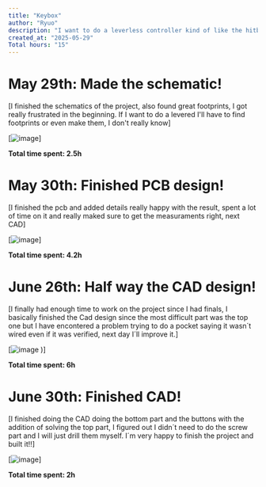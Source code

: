 ```yaml
---
title: "Keybox"
author: "Ryuo"
description: "I want to do a leverless controller kind of like the hitbox!"
created_at: "2025-05-29"
Total hours: "15"
---
```


# May 29th: Made the schematic!

[I finished the schematics of the project, also found great footprints, I got really frustrated in the beginning. If I want to do a levered I'll have to find footprints or even make them, I don't really know]

[![image](https://github.com/user-attachments/assets/606cc487-727c-48d8-ab47-bc1feda98550)]

**Total time spent: 2.5h**

# May 30th: Finished PCB design!

[I finished the pcb and added details really happy with the result, spent a lot of time on it and really maked sure to get the measuraments right, next CAD]

[![image](https://github.com/user-attachments/assets/6a86f809-76d4-43f2-b515-ff537184e691)]

**Total time spent: 4.2h**

# June 26th: Half way the CAD design!

[I finally had enough time to work on the project since I had finals, I basically finished the Cad design since the most difficult part was the top one but I have encontered a problem trying to do a pocket saying it wasn´t wired even if it was verified, next day I´ll improve it.]

[![image](https://github.com/user-attachments/assets/0f04d041-3f63-4aa8-8fcf-f67c85c0619b)
)]

**Total time spent: 6h**

# June 30th: Finished CAD!

[I finished doing the CAD doing the bottom part and the buttons with the addition of solving the top part, I figured out I didn´t need to do the screw part and I will just drill them myself. I´m very happy to finish the project and built it!!]

[![image](https://github.com/user-attachments/assets/fb74ddd7-e115-4573-b58f-7cf731f92315)]

**Total time spent: 2h**
